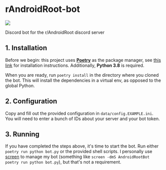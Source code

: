 # rAndroidRoot-bot
![](https://img.shields.io/badge/python-3.8%2B-blue)

Discord bot for the r/AndroidRoot discord server


## 1. Installation
Before we begin: this project uses **[Poetry](https://python-poetry.org/)** as the package manager, see [this link](https://python-poetry.org/docs/#installation) for installation instructions.
Additionally, **Python 3.8** is required.

When you are ready, run `poetry install` in the directory where you cloned the bot. This will install the dependencies in a virtual env, as opposed to the global Python.

## 2. Configuration
Copy and fill out the provided configuration in `data/config.EXAMPLE.ini`. You will need to enter a bunch of IDs about your server and your bot token.

## 3. Running
If you have completed the steps above, it's time to start the bot. Run either `poetry run python bot.py` or the provided shell scripts. 
I personally use [screen](https://linux.die.net/man/1/screen) to manage my bot (something like `screen -dmS AndroidRootBot poetry run python bot.py`), but that's not a requirement.
